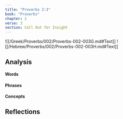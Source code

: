 ```yaml
---
title: "Proverbs 2:3"
book: "Proverbs"
chapter: 2
verse: 3
section: Call Out for Insight
---
```

![[/Greek/Proverbs/002/Proverbs-002-003G.md#Text]]
![[/Hebrew/Proverbs/002/Proverbs-002-003H.md#Text]]

## Analysis

#### Words

#### Phrases

#### Concepts

## Reflections
